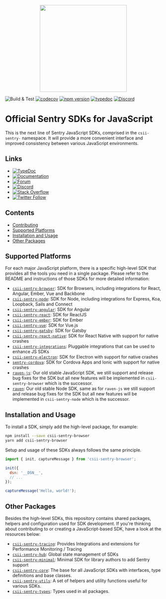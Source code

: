 <p align="center">
  <a href="https://sentry.io" target="_blank" align="center">
    <img src="https://sentry-brand.storage.googleapis.com/sentry-logo-black.png" width="280">
  </a>
  <br />
</p>

![Build & Test](https://github.com/pengxiaobao/sentry-javascript/workflows/Build%20&%20Test/badge.svg)
[![codecov](https://codecov.io/gh/getsentry/sentry-javascript/branch/master/graph/badge.svg)](https://codecov.io/gh/getsentry/sentry-javascript)
[![npm version](https://img.shields.io/npm/v/csii-sentry-core.svg)](https://www.npmjs.com/package/csii-sentry-core)
[![typedoc](https://img.shields.io/badge/docs-typedoc-blue.svg)](http://getsentry.github.io/sentry-javascript/)
[![Discord](https://img.shields.io/discord/621778831602221064)](https://discord.gg/Ww9hbqr)

# Official Sentry SDKs for JavaScript

This is the next line of Sentry JavaScript SDKs, comprised in the `csii-sentry-` namespace. It will provide a more
convenient interface and improved consistency between various JavaScript environments.

## Links

- [![TypeDoc](https://img.shields.io/badge/documentation-TypeDoc-green.svg)](http://getsentry.github.io/sentry-javascript/)
- [![Documentation](https://img.shields.io/badge/documentation-sentry.io-green.svg)](https://docs.sentry.io/quickstart/)
- [![Forum](https://img.shields.io/badge/forum-sentry-green.svg)](https://forum.sentry.io/c/sdks)
- [![Discord](https://img.shields.io/discord/621778831602221064)](https://discord.gg/Ww9hbqr)
- [![Stack Overflow](https://img.shields.io/badge/stack%20overflow-sentry-green.svg)](http://stackoverflow.com/questions/tagged/sentry)
- [![Twitter Follow](https://img.shields.io/twitter/follow/getsentry?label=getsentry&style=social)](https://twitter.com/intent/follow?screen_name=getsentry)

## Contents

- [Contributing](https://github.com/pengxiaobao/sentry-javascript/blob/master/CONTRIBUTING.md)
- [Supported Platforms](#supported-platforms)
- [Installation and Usage](#installation-and-usage)
- [Other Packages](#other-packages)

## Supported Platforms

For each major JavaScript platform, there is a specific high-level SDK that provides all the tools you need in a single
package. Please refer to the README and instructions of those SDKs for more detailed information:

- [`csii-sentry-browser`](https://github.com/pengxiaobao/sentry-javascript/tree/master/packages/browser): SDK for Browsers,
  including integrations for React, Angular, Ember, Vue and Backbone
- [`csii-sentry-node`](https://github.com/pengxiaobao/sentry-javascript/tree/master/packages/node): SDK for Node, including
  integrations for Express, Koa, Loopback, Sails and Connect
- [`csii-sentry-angular`](https://github.com/pengxiaobao/sentry-javascript/tree/master/packages/angular): SDK for Angular
- [`csii-sentry-react`](https://github.com/pengxiaobao/sentry-javascript/tree/master/packages/react): SDK for ReactJS
- [`csii-sentry-ember`](https://github.com/pengxiaobao/sentry-javascript/tree/master/packages/ember): SDK for Ember
- [`csii-sentry-vue`](https://github.com/pengxiaobao/sentry-javascript/tree/master/packages/vue): SDK for Vue.js
- [`csii-sentry-gatsby`](https://github.com/pengxiaobao/sentry-javascript/tree/master/packages/gatsby): SDK for Gatsby
- [`csii-sentry-react-native`](https://github.com/getsentry/sentry-react-native): SDK for React Native with support for native crashes
- [`csii-sentry-integrations`](https://github.com/pengxiaobao/sentry-javascript/tree/master/packages/integrations): Pluggable
  integrations that can be used to enhance JS SDKs
- [`csii-sentry-electron`](https://github.com/getsentry/sentry-electron): SDK for Electron with support for native crashes
- [`sentry-cordova`](https://github.com/getsentry/sentry-cordova): SDK for Cordova Apps and Ionic with support for
  native crashes
- [`raven-js`](https://github.com/pengxiaobao/sentry-javascript/tree/3.x/packages/raven-js): Our old stable JavaScript
  SDK, we still support and release bug fixes for the SDK but all new features will be implemented in `csii-sentry-browser`
  which is the successor.
- [`raven`](https://github.com/pengxiaobao/sentry-javascript/tree/3.x/packages/raven-node): Our old stable Node SDK,
  same as for `raven-js` we still support and release bug fixes for the SDK but all new features will be implemented in
  `csii-sentry-node` which is the successor.

## Installation and Usage

To install a SDK, simply add the high-level package, for example:

```sh
npm install --save csii-sentry-browser
yarn add csii-sentry-browser
```

Setup and usage of these SDKs always follows the same principle.

```javascript
import { init, captureMessage } from 'csii-sentry-browser';

init({
  dsn: '__DSN__',
  // ...
});

captureMessage('Hello, world!');
```

## Other Packages

Besides the high-level SDKs, this repository contains shared packages, helpers and configuration used for SDK
development. If you're thinking about contributing to or creating a JavaScript-based SDK, have a look at the resources
below:

- [`csii-sentry-tracing`](https://github.com/pengxiaobao/sentry-javascript/tree/master/packages/tracing): Provides Integrations and
extensions for Performance Monitoring / Tracing
- [`csii-sentry-hub`](https://github.com/pengxiaobao/sentry-javascript/tree/master/packages/hub): Global state management of
  SDKs
- [`csii-sentry-minimal`](https://github.com/pengxiaobao/sentry-javascript/tree/master/packages/minimal): Minimal SDK for
  library authors to add Sentry support
- [`csii-sentry-core`](https://github.com/pengxiaobao/sentry-javascript/tree/master/packages/core): The base for all
  JavaScript SDKs with interfaces, type definitions and base classes.
- [`csii-sentry-utils`](https://github.com/pengxiaobao/sentry-javascript/tree/master/packages/utils): A set of helpers and
  utility functions useful for various SDKs.
- [`csii-sentry-types`](https://github.com/pengxiaobao/sentry-javascript/tree/master/packages/types): Types used in all
  packages.
